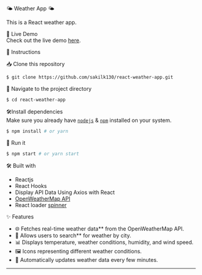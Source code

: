 🌤 Weather App 🌤

This is a React weather app.

🚀 Live Demo  
Check out the live demo [here](https://react-weather-app-v1.netlify.app/).

📝 Instructions

📥 Clone this repository

```bash
$ git clone https://github.com/sakilk130/react-weather-app.git
```

📂 Navigate to the project directory

```bash
$ cd react-weather-app
```

🛠Install dependencies  
Make sure you already have [`nodejs`](https://nodejs.org/en/) & [`npm`](https://www.npmjs.com/) installed on your system.

```bash
$ npm install # or yarn
```

🚀 Run it

```bash
$ npm start # or yarn start
```

🛠️ Built with

- Reactjs
- React Hooks
- Display API Data Using Axios with React
- [OpenWeatherMap API](https://openweathermap.org/api)
- React loader [spinner](https://www.npmjs.com/package/react-loader-spinner)

✨ Features

- 🌐 Fetches real-time weather data** from the OpenWeatherMap API.
- 📍 Allows users to search** for weather by city.
- 📊 Displays temperature, weather conditions, humidity, and wind speed.
- 🖼️ Icons representing different weather conditions.
- 🔄 Automatically updates weather data every few minutes.

---
